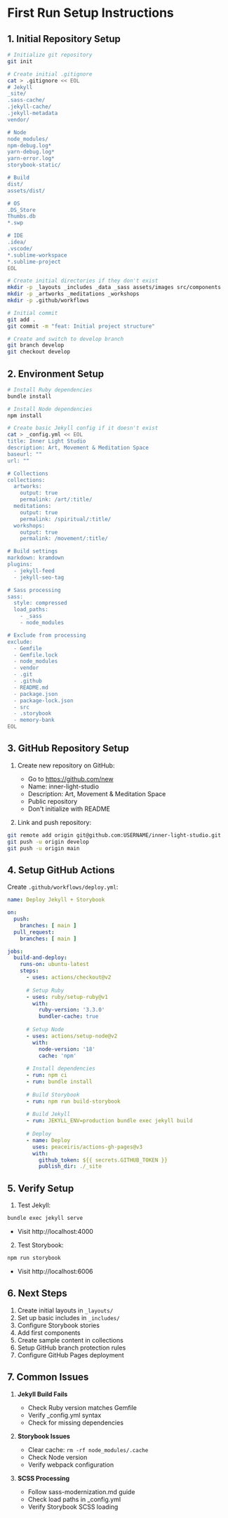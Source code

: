 # First Run Setup Instructions

## 1. Initial Repository Setup
```bash
# Initialize git repository
git init

# Create initial .gitignore
cat > .gitignore << EOL
# Jekyll
_site/
.sass-cache/
.jekyll-cache/
.jekyll-metadata
vendor/

# Node
node_modules/
npm-debug.log*
yarn-debug.log*
yarn-error.log*
storybook-static/

# Build
dist/
assets/dist/

# OS
.DS_Store
Thumbs.db
*.swp

# IDE
.idea/
.vscode/
*.sublime-workspace
*.sublime-project
EOL

# Create initial directories if they don't exist
mkdir -p _layouts _includes _data _sass assets/images src/components
mkdir -p _artworks _meditations _workshops
mkdir -p .github/workflows

# Initial commit
git add .
git commit -m "feat: Initial project structure"

# Create and switch to develop branch
git branch develop
git checkout develop
```

## 2. Environment Setup
```bash
# Install Ruby dependencies
bundle install

# Install Node dependencies
npm install

# Create basic Jekyll config if it doesn't exist
cat > _config.yml << EOL
title: Inner Light Studio
description: Art, Movement & Meditation Space
baseurl: ""
url: ""

# Collections
collections:
  artworks:
    output: true
    permalink: /art/:title/
  meditations:
    output: true
    permalink: /spiritual/:title/
  workshops:
    output: true
    permalink: /movement/:title/

# Build settings
markdown: kramdown
plugins:
  - jekyll-feed
  - jekyll-seo-tag

# Sass processing
sass:
  style: compressed
  load_paths:
    - _sass
    - node_modules

# Exclude from processing
exclude:
  - Gemfile
  - Gemfile.lock
  - node_modules
  - vendor
  - .git
  - .github
  - README.md
  - package.json
  - package-lock.json
  - src
  - .storybook
  - memory-bank
EOL
```

## 3. GitHub Repository Setup

1. Create new repository on GitHub:
   - Go to https://github.com/new
   - Name: inner-light-studio
   - Description: Art, Movement & Meditation Space
   - Public repository
   - Don't initialize with README

2. Link and push repository:
```bash
git remote add origin git@github.com:USERNAME/inner-light-studio.git
git push -u origin develop
git push -u origin main
```

## 4. Setup GitHub Actions

Create `.github/workflows/deploy.yml`:
```yaml
name: Deploy Jekyll + Storybook

on:
  push:
    branches: [ main ]
  pull_request:
    branches: [ main ]

jobs:
  build-and-deploy:
    runs-on: ubuntu-latest
    steps:
      - uses: actions/checkout@v2
      
      # Setup Ruby
      - uses: ruby/setup-ruby@v1
        with:
          ruby-version: '3.3.0'
          bundler-cache: true
      
      # Setup Node
      - uses: actions/setup-node@v2
        with:
          node-version: '18'
          cache: 'npm'
      
      # Install dependencies
      - run: npm ci
      - run: bundle install
      
      # Build Storybook
      - run: npm run build-storybook
      
      # Build Jekyll
      - run: JEKYLL_ENV=production bundle exec jekyll build
      
      # Deploy
      - name: Deploy
        uses: peaceiris/actions-gh-pages@v3
        with:
          github_token: ${{ secrets.GITHUB_TOKEN }}
          publish_dir: ./_site
```

## 5. Verify Setup

1. Test Jekyll:
```bash
bundle exec jekyll serve
```
- Visit http://localhost:4000

2. Test Storybook:
```bash
npm run storybook
```
- Visit http://localhost:6006

## 6. Next Steps

1. Create initial layouts in `_layouts/`
2. Set up basic includes in `_includes/`
3. Configure Storybook stories
4. Add first components
5. Create sample content in collections
6. Setup GitHub branch protection rules
7. Configure GitHub Pages deployment

## 7. Common Issues

1. **Jekyll Build Fails**
   - Check Ruby version matches Gemfile
   - Verify _config.yml syntax
   - Check for missing dependencies

2. **Storybook Issues**
   - Clear cache: `rm -rf node_modules/.cache`
   - Check Node version
   - Verify webpack configuration

3. **SCSS Processing**
   - Follow sass-modernization.md guide
   - Check load paths in _config.yml
   - Verify Storybook SCSS loading